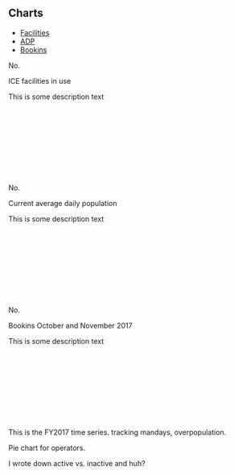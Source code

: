 ## Charts

<div id="charts-debugger"></div>

<div id="time-series-div" class="w-100">
<ul id="time-series-nav" class="nav nav-pills" role="tablist">
<li class="nav-item"><a href="#time-series-places-number" id="places-number-tab" class="nav-link active" data-toggle="tab" role="tab" aria-controls="time-series-places-number" aria-selected="true" data-i18n="ta-facilities">Facilities</a></li>
<li class="nav-item"><a href="#time-series-adp" id="adp-tab" class="nav-link" data-toggle="tab" role="tab" aria-controls="time-series-adp" aria-selected="true" data-i18n="ta-adp">ADP</a></li>
<li class="nav-item"><a href="#time-series-bookins" id="bookins-tab" class="nav-link" data-toggle="tab" role="tab" aria-controls="time-series-bookins" aria-selected="true" data-i18n="ta-bookins">Bookins</a></li>
</ul>
<div class="tab-content">
<div id="time-series-places-number" class="tab-pane active" role="tabpanel" aria-labelledby="places-number-tab">
<div class="row">
<div class="col-md-6 col-xs-4">
<p class="big-number" id="total-places-no">No.</p>
<p class="big-number-desc">ICE facilities in use</p>
This is some description text
</div>
<div class="pl-0 col-md-6 col-xs-8">
<svg id="total-places-svg"></svg>
</div>
</div>

</div>

<div id="time-series-adp" class="tab-pane" role="tabpanel" aria-labelledby="adp-tab">

<div class="row">
<div class="col-6">
<p class="big-number" id="adp-no">No.</p>
<p class="big-number-desc">Current average daily population</p>
This is some description text
</div>
<div class="pl-0 col-6">
<svg id="adp-svg"></svg>
</div>
</div>

</div>
<div id="time-series-bookins" class="tab-pane" role="tabpanel" aria-labelledby="bookins-tab">

<div class="row">
<div class="col-6">
<p class="big-number" id="bookins-no">No.</p>
<p class="big-number-desc">Bookins October and November 2017</p>
This is some description text
</div>
<div class="pl-0 col-6">
<svg id="bookins-svg"></svg>
</div>
</div>

</div>
</div>

</div>
<div id="time-series-2017-div" class="w-100">

This is the FY2017 time series. tracking mandays, overpopulation.

</div>
<div id="operator-div" class="w-100">

Pie chart for operators.

</div>
<div id="active-vs-inactive-div" class="w-100">

I wrote down active vs. inactive and huh?

</div>

